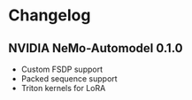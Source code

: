 # Changelog

## NVIDIA NeMo-Automodel 0.1.0

* Custom FSDP support
* Packed sequence support
* Triton kernels for LoRA
